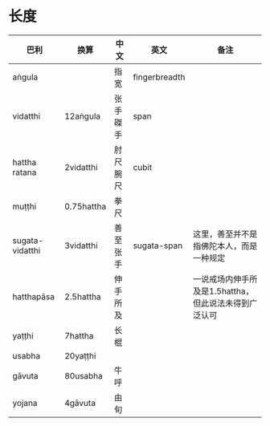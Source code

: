 # 长度

|巴利|换算|中文|英文|备注|
|-|-|-|-|-|
|aṅgula||指宽|fingerbreadth||
|vidatthi|12aṅgula|张手<br>磔手|span||
|hattha<br>ratana|2vidatthi|肘尺<br>腕尺|cubit||
|muṭṭhi|0.75hattha|拳尺|||
|sugata-vidatthi|3vidatthi|善至张手|sugata-span|这里，善至并不是指佛陀本人，而是一种规定|
|hatthapāsa|2.5hattha|伸手所及||一说戒场内伸手所及是1.5hattha，但此说法未得到广泛认可|
|yaṭṭhi|7hattha|长棍|||
|usabha|20yaṭṭhi||||
|gāvuta|80usabha|牛呼|||
|yojana|4gāvuta|由旬|||